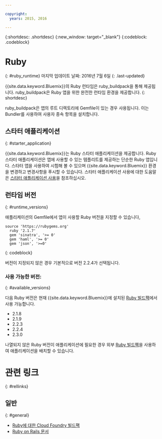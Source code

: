 ```yaml
---

copyright:
  years: 2015, 2016

---
```


{:shortdesc: .shortdesc}
{:new_window: target="_blank"}
{:codeblock: .codeblock}

# Ruby
{: #ruby_runtime}
마지막 업데이트 날짜: 2016년 7월 6일
{: .last-updated}

{{site.data.keyword.Bluemix}}의 Ruby 런타임은 ruby_buildpack을 통해 제공됩니다.
ruby_buildpack은 Ruby 앱을 위한 완전한 런타임 환경을 제공합니다.
{: shortdesc}

ruby_buildpack은 앱의 루트 디렉토리에 Gemfile이 있는 경우 사용됩니다. 이는 Bundler를 사용하여 사용자 종속 항목을 설치합니다. 

## 스타터 애플리케이션
{: #starter_application}

{{site.data.keyword.Bluemix}}는 Ruby 스타터 애플리케이션을 제공합니다. Ruby 스타터 애플리케이션은 앱에 사용할 수 있는 템플리트를 제공하는 단순한 Ruby 앱입니다. 스타터 앱을 사용하여 시험해 볼 수 있으며 {{site.data.keyword.Bluemix}} 환경을 변경하고 변경사항을 푸시할 수
있습니다. 스타터 애플리케이션 사용에 대한 도움말은 [스타터 애플리케이션 사용](../../cfapps/starter_app_usage.html)을 참조하십시오. 

## 런타임 버전
{: #runtime_versions}

애플리케이션의 Gemfile에서 앱이 사용할 Ruby 버전을 지정할 수 있습니다, 


```
source 'https://rubygems.org'
  ruby '2.1.7'
  gem 'sinatra', '>= 0'
  gem 'haml', '>= 0'
  gem 'json', '>=0'
```
{: codeblock}

버전이 지정되지 않은 경우 기본적으로 버전 2.2.4가 선택됩니다.

### 사용 가능한 버전: 
{: #available_versions}

다음 Ruby 버전은 현재
{{site.data.keyword.Bluemix}}에 설치된 [Ruby 빌드팩](https://github.com/cloudfoundry/ruby-buildpack/releases/tag/v1.6.16)에서
사용 가능합니다. 

* 2.1.8
* 2.1.9
* 2.2.3
* 2.2.4
* 2.3.0

나열되지 않은 Ruby 버전이 애플리케이션에 필요한 경우
외부
[Ruby 빌드팩](https://github.com/cloudfoundry/ruby-buildpack)을
사용하여 애플리케이션을 배치할 수 있습니다. 

# 관련 링크
{: #rellinks}
## 일반
{: #general}
* [Ruby에 대한 Cloud Foundry 빌드팩](https://github.com/cloudfoundry/cf-buildpack-ruby)
* [Ruby on Rails 문서](http://api.rubyonrails.org/)
